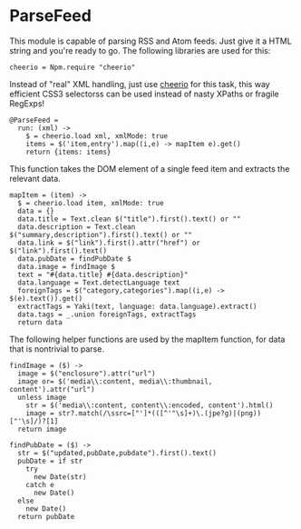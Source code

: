 # ParseFeed
This module is capable of parsing RSS and Atom feeds. Just give it a
HTML string and you're ready to go. The following libraries are used for this:

    cheerio = Npm.require "cheerio"

Instead of "real" XML handling, just use
[cheerio](https://github.com/cheeriojs/cheerio) for this task, this way
efficient CSS3 selectorss can be used instead of nasty XPaths or
fragile RegExps!

    @ParseFeed =
      run: (xml) ->
        $ = cheerio.load xml, xmlMode: true
        items = $('item,entry').map((i,e) -> mapItem e).get()
        return {items: items}

This function takes the DOM element of a single feed item and extracts the
relevant data.

    mapItem = (item) ->
      $ = cheerio.load item, xmlMode: true
      data = {}
      data.title = Text.clean $("title").first().text() or ""
      data.description = Text.clean $("summary,description").first().text() or ""
      data.link = $("link").first().attr("href") or $("link").first().text()
      data.pubDate = findPubDate $
      data.image = findImage $
      text = "#{data.title} #{data.description}"
      data.language = Text.detectLanguage text
      foreignTags = $("category,categories").map((i,e) -> $(e).text()).get()
      extractTags = Yaki(text, language: data.language).extract()
      data.tags = _.union foreignTags, extractTags
      return data

The following helper functions are used by the mapItem function, for data
that is nontrivial to parse.

    findImage = ($) ->
      image = $("enclosure").attr("url")
      image or= $('media\\:content, media\\:thumbnail, content').attr("url")
      unless image
        str = $('media\\:content, content\\:encoded, content').html()
        image = str?.match(/\ssrc=["']*(([^'"\s]+)\.(jpe?g)|(png))["'\s]/)?[1]
      return image

    findPubDate = ($) ->
      str = $("updated,pubDate,pubdate").first().text()
      pubDate = if str
        try
          new Date(str)
        catch e
          new Date()
      else
        new Date()
      return pubDate